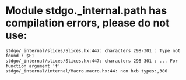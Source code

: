 # Module stdgo._internal.path has compilation errors, please do not use:
```
stdgo/_internal/slices/Slices.hx:447: characters 298-301 : Type not found : $E1
stdgo/_internal/slices/Slices.hx:447: characters 298-301 : ... For function argument 'f'
stdgo/_internal/internal/Macro.macro.hx:44: non hxb types:,386

```

